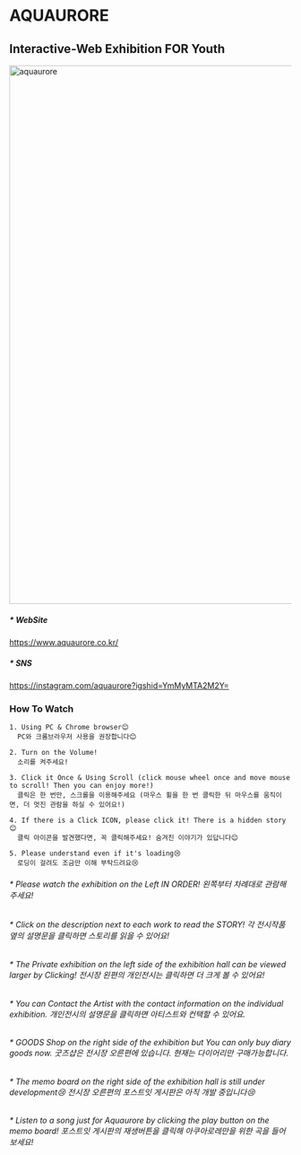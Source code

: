 # AQUAURORE
## Interactive-Web Exhibition FOR Youth

<img width="960" alt="aquaurore" src="https://user-images.githubusercontent.com/80036437/175542640-589f44e3-e948-473a-9d33-582e78416555.png">

##### * WebSite
https://www.aquaurore.co.kr/

##### * SNS
https://instagram.com/aquaurore?igshid=YmMyMTA2M2Y=

### How To Watch
```
1. Using PC & Chrome browser😊
  PC와 크롬브라우저 사용을 권장합니다😊
  
2. Turn on the Volume!
  소리를 켜주세요!
  
3. Click it Once & Using Scroll (click mouse wheel once and move mouse to scroll! Then you can enjoy more!)
  클릭은 한 번만, 스크롤을 이용해주세요 (마우스 휠을 한 번 클릭한 뒤 마우스를 움직이면, 더 멋진 관람을 하실 수 있어요!)
  
4. If there is a Click ICON, please click it! There is a hidden story😊
  클릭 아이콘을 발견했다면, 꼭 클릭해주세요! 숨겨진 이야기가 있답니다😊
  
5. Please understand even if it's loading😢
  로딩이 걸려도 조금만 이해 부탁드려요😢
```


###### * Please watch the exhibition on the Left IN ORDER!       왼쪽부터 차례대로 관람해주세요!
###### * Click on the description next to each work to read the STORY!       각 전시작품 옆의 설명문을 클릭하면 스토리를 읽을 수 있어요!
###### * The Private exhibition on the left side of the exhibition hall can be viewed larger by Clicking!       전시장 왼편의 개인전시는 클릭하면 더 크게 볼 수 있어요!
###### * You can Contact the Artist with the contact information on the individual exhibition.       개인전시의 설명문을 클릭하면 아티스트와 컨택할 수 있어요.
###### * GOODS Shop on the right side of the exhibition but You can only buy diary goods now.       굿즈샵은 전시장 오른편에 있습니다. 현재는 다이어리만 구매가능합니다.
###### * The memo board on the right side of the exhibition hall is still under development😢       전시장 오른편의 포스트잇 게시판은 아직 개발 중입니다😢
###### * Listen to a song just for Aquaurore by clicking the play button on the memo board!       포스트잇 게시판의 재생버튼을 클릭해 아쿠아로레만을 위한 곡을 들어보세요!
